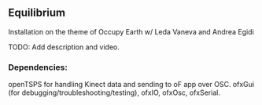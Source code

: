 ## Equilibrium
Installation on the theme of Occupy Earth w/ Leda Vaneva and Andrea Egidi

TODO: Add description and video.

### Dependencies:
openTSPS for handling Kinect data and sending to oF app over OSC.
ofxGui (for debugging/troubleshooting/testing), ofxIO, ofxOsc, ofxSerial.
